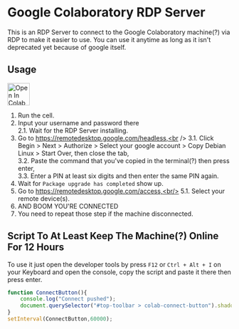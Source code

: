 # Google Colaboratory RDP Server
This is an RDP Server to connect to the Google Colaboratory machine(?) via RDP to make it easier to use.
You can use it anytime as long as it isn't deprecated yet because of google itself.

## Usage

<a href="https://colab.research.google.com/github/VivekDomadia/Google-Colaboratory-RDP-Server/blob/master/Google_Colaboratory_RDP_Server.ipynb" target="_parent\"><img src="https://colab.research.google.com/assets/colab-badge.svg" alt="Open In Colab" height="50" /></a>

1. Run the cell.
2. Input your username and password there<br />
2.1. Wait for the RDP Server installing.
3. Go to https://remotedesktop.google.com/headless,<br />
3.1. Click Begin > Next > Authorize > Select your google account > Copy Debian Linux > Start Over, then close the tab,<br />
3.2. Paste the command that you've copied in the terminal(?) then press enter,<br />
3.3. Enter a PIN at least six digits and then enter the same PIN again.
4. Wait for `Package upgrade has completed` show up.
5. Go to https://remotedesktop.google.com/access,<br/>
5.1. Select your remote device(s).
6. AND BOOM YOU'RE CONNECTED
7. You need to repeat those step if the machine disconnected.


## Script To At Least Keep The Machine(?) Online For 12 Hours

To use it just open the developer tools by press `F12` or `Ctrl + Alt + I` on your Keyboard and open the console, copy the script and paste it there then press enter.

```js
function ConnectButton(){
    console.log("Connect pushed"); 
    document.querySelector("#top-toolbar > colab-connect-button").shadowRoot.querySelector("#connect").click() 
}
setInterval(ConnectButton,60000);
```

